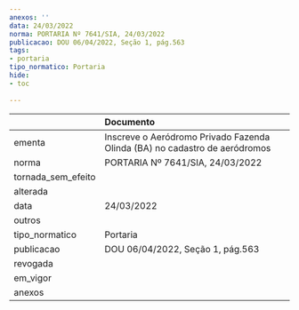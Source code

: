 ```yaml
---
anexos: ''
data: 24/03/2022
norma: PORTARIA Nº 7641/SIA, 24/03/2022
publicacao: DOU 06/04/2022, Seção 1, pág.563
tags:
- portaria
tipo_normatico: Portaria
hide: 
- toc 
 
---
```


|                    | Documento                                                                  |
|:-------------------|:---------------------------------------------------------------------------|
| ementa             | Inscreve o Aeródromo Privado Fazenda Olinda (BA) no cadastro de aeródromos |
| norma              | PORTARIA Nº 7641/SIA, 24/03/2022                                           |
| tornada_sem_efeito |                                                                            |
| alterada           |                                                                            |
| data               | 24/03/2022                                                                 |
| outros             |                                                                            |
| tipo_normatico     | Portaria                                                                   |
| publicacao         | DOU 06/04/2022, Seção 1, pág.563                                           |
| revogada           |                                                                            |
| em_vigor           |                                                                            |
| anexos             |                                                                            |